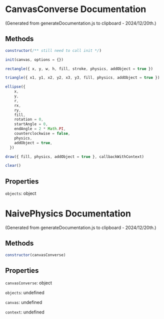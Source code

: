 # CanvasConverse Documentation

(Generated from generateDocumentation.js to clipboard - 2024/12/20th.)

## Methods

```js
constructor(/** still need to call init */)
```

```js
init(canvas, options = {})
```

```js
rectangle({ x, y, w, h, fill, stroke, physics, addObject = true })
```

```js
triangle({ x1, y1, x2, y2, x3, y3, fill, physics, addObject = true })
```

```js
ellipse({
    x,
    y,
    r,
    rx,
    ry,
    fill,
    rotation = 0,
    startAngle = 0,
    endAngle = 2 * Math.PI,
    counterclockwise = false,
    physics,
    addObject = true,
  })
```

```js
draw({ fill, physics, addObject = true }, callbackWithContext)
```

```js
clear()
```

## Properties

`objects`: object

# NaivePhysics Documentation

(Generated from generateDocumentation.js to clipboard - 2024/12/20th.)

## Methods

```js
constructor(canvasConverse)
```

## Properties

`canvasConverse`: object

`objects`: undefined

`canvas`: undefined

`context`: undefined

